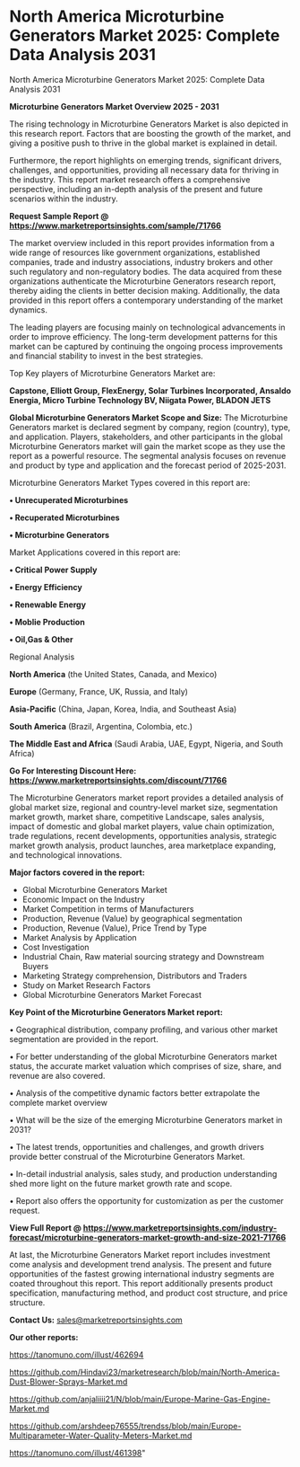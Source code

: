 # North America Microturbine Generators Market 2025: Complete Data Analysis 2031
North America Microturbine Generators Market 2025: Complete Data Analysis 2031

<Strong> Microturbine Generators Market Overview 2025 - 2031</strong>

The rising technology in Microturbine Generators Market is also depicted in this research report. Factors that are boosting the growth of the market, and giving a positive push to thrive in the global market is explained in detail.

Furthermore, the report highlights on emerging trends, significant drivers, challenges, and opportunities, providing all necessary data for thriving in the industry. This report market research offers a comprehensive perspective, including an in-depth analysis of the present and future scenarios within the industry.

<strong>Request Sample Report @ <a href=https://www.marketreportsinsights.com/sample/71766>https://www.marketreportsinsights.com/sample/71766</a></strong>

The market overview included in this report provides information from a wide range of resources like government organizations, established companies, trade and industry associations, industry brokers and other such regulatory and non-regulatory bodies. The data acquired from these organizations authenticate the Microturbine Generators research report, thereby aiding the clients in better decision making. Additionally, the data provided in this report offers a contemporary understanding of the market dynamics.

The leading players are focusing mainly on technological advancements in order to improve efficiency. The long-term development patterns for this market can be captured by continuing the ongoing process improvements and financial stability to invest in the best strategies.

Top Key players of Microturbine Generators Market are:

<strong>Capstone, Elliott Group, FlexEnergy, Solar Turbines Incorporated, Ansaldo Energia, Micro Turbine Technology BV, Niigata Power, BLADON JETS</strong>

<strong><b>Global Microturbine Generators Market Scope and Size:</b></strong>
The Microturbine Generators market is declared segment by company, region (country), type, and application. Players, stakeholders, and other participants in the global Microturbine Generators market will gain the market scope as they use the report as a powerful resource. The segmental analysis focuses on revenue and product by type and application and the forecast period of 2025-2031.

Microturbine Generators Market Types covered in this report are:

<strong>• Unrecuperated Microturbines

• Recuperated Microturbines

• Microturbine Generators</strong>

Market Applications covered in this report are:

<strong>• Critical Power Supply

• Energy Efficiency

• Renewable Energy

• Moblie Production

• Oil,Gas & Other</strong> 

Regional Analysis

<strong>North America</strong> (the United States, Canada, and Mexico)

<strong>Europe</strong> (Germany, France, UK, Russia, and Italy)

<strong>Asia-Pacific</strong> (China, Japan, Korea, India, and Southeast Asia)

<strong>South America</strong> (Brazil, Argentina, Colombia, etc.)

<strong>The Middle East and Africa</strong> (Saudi Arabia, UAE, Egypt, Nigeria, and South Africa)

<strong>Go For Interesting Discount Here: <a href=https://www.marketreportsinsights.com/discount/71766>https://www.marketreportsinsights.com/discount/71766</a></strong>

The Microturbine Generators market report provides a detailed analysis of global market size, regional and country-level market size, segmentation market growth, market share, competitive Landscape, sales analysis, impact of domestic and global market players, value chain optimization, trade regulations, recent developments, opportunities analysis, strategic market growth analysis, product launches, area marketplace expanding, and technological innovations.

<strong><b>Major factors covered in the report:</b></strong>
<ul>
  <li>Global Microturbine Generators Market </li>
  <li>Economic Impact on the Industry</li>
  <li>Market Competition in terms of Manufacturers</li>
  <li>Production, Revenue (Value) by geographical segmentation</li>
  <li>Production, Revenue (Value), Price Trend by Type</li>
  <li>Market Analysis by Application</li>
  <li>Cost Investigation</li>
  <li>Industrial Chain, Raw material sourcing strategy and Downstream Buyers</li>
  <li>Marketing Strategy comprehension, Distributors and Traders</li>
  <li>Study on Market Research Factors</li>
  <li>Global Microturbine Generators Market Forecast</li>
</ul>

<strong><b>Key Point of the Microturbine Generators Market report:</b></strong>

• Geographical distribution, company profiling, and various other market segmentation are provided in the report.

• For better understanding of the global Microturbine Generators market status, the accurate market valuation which comprises of size, share, and revenue are also covered.

• Analysis of the competitive dynamic factors better extrapolate the complete market overview

• What will be the size of the emerging Microturbine Generators market in 2031?

• The latest trends, opportunities and challenges, and growth drivers provide better construal of the Microturbine Generators Market.

• In-detail industrial analysis, sales study, and production understanding shed more light on the future market growth rate and scope.

• Report also offers the opportunity for customization as per the customer request.

<strong><b>View Full Report @ <a href=https://www.marketreportsinsights.com/industry-forecast/microturbine-generators-market-growth-and-size-2021-71766>https://www.marketreportsinsights.com/industry-forecast/microturbine-generators-market-growth-and-size-2021-71766</a></b></strong>


At last, the Microturbine Generators Market report includes investment come analysis and development trend analysis. The present and future opportunities of the fastest growing international industry segments are coated throughout this report. This report additionally presents product specification, manufacturing method, and product cost structure, and price structure.

<strong>Contact Us:</strong>
sales@marketreportsinsights.com

<strong>Our other reports:</strong>

<a href=https://tanomuno.com/illust/462694>https://tanomuno.com/illust/462694</a>

<a href=https://github.com/Hindavi23/marketresearch/blob/main/North-America-Dust-Blower-Sprays-Market.md>https://github.com/Hindavi23/marketresearch/blob/main/North-America-Dust-Blower-Sprays-Market.md</a>

<a href=https://github.com/anjaliiii21/N/blob/main/Europe-Marine-Gas-Engine-Market.md>https://github.com/anjaliiii21/N/blob/main/Europe-Marine-Gas-Engine-Market.md</a>

<a href=https://github.com/arshdeep76555/trendss/blob/main/Europe-Multiparameter-Water-Quality-Meters-Market.md>https://github.com/arshdeep76555/trendss/blob/main/Europe-Multiparameter-Water-Quality-Meters-Market.md</a>

<a href=https://tanomuno.com/illust/461398>https://tanomuno.com/illust/461398</a>"
